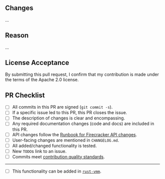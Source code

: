 ## Changes

...

## Reason

...

## License Acceptance

By submitting this pull request, I confirm that my contribution is made under
the terms of the Apache 2.0 license.

## PR Checklist

- [ ] All commits in this PR are signed (`git commit -s`).
- [ ] If a specific issue led to this PR, this PR closes the issue.
- [ ] The description of changes is clear and encompassing.
- [ ] Any required documentation changes (code and docs) are included in this PR.
- [ ] API changes follow the [Runbook for Firecracker API changes][2].
- [ ] User-facing changes are mentioned in `CHANGELOG.md`.
- [ ] All added/changed functionality is tested.
- [ ] New `TODO`s link to an issue.
- [ ] Commits meet [contribution quality standards](https://github.com/firecracker-microvm/firecracker/blob/main/CONTRIBUTING.md#contribution-quality-standards).

---

- [ ] This functionality can be added in [`rust-vmm`][1].

[1]: https://github.com/rust-vmm
[2]: https://github.com/firecracker-microvm/firecracker/blob/main/docs/api-change-runbook.md
